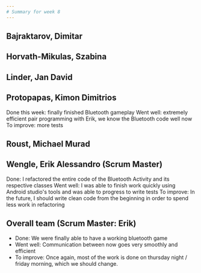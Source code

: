 ```yaml
---
# Summary for week 8
---
```


## Bajraktarov, Dimitar


## Horvath-Mikulas, Szabina


## Linder, Jan David

## Protopapas, Kimon Dimitrios
Done this week: finally finished Bluetooth gameplay
Went well: extremely efficient pair programming with Erik, we know the Bluetooth code well now
To improve: more tests

## Roust, Michael Murad


## Wengle, Erik Alessandro (Scrum Master)
Done: I refactored the entire code of the Bluetooth Activity and its respective classes
Went well: I was able to finish work quickly using Android studio's tools and was able to progress to write tests
To improve: In the future, I should write clean code from the beginning in order to spend less work in refactoring

## Overall team (Scrum Master: Erik)
- Done: We were finally able to have a working bluetooth game
- Went well: Communication between now goes very smoothly and efficient
- To improve: Once again, most of the work is done on thursday night / friday morning, which we should change.
